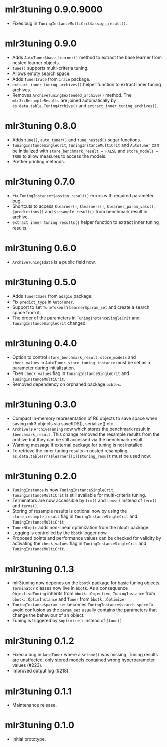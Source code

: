 # mlr3tuning 0.9.0.9000

- Fixes bug in `TuningInstanceMultiCrit$assign_result()`.

# mlr3tuning 0.9.0

- Adds `AutoTuner$base_learner()` method to extract the base learner from 
  nested learner objects.
- `tune()` supports multi-criteria tuning.
- Allows empty search space.
- Adds `TunerIrace` from `irace` package.
- `extract_inner_tuning_archives()` helper function to extract inner tuning
  archives.
- Removes `ArchiveTuning$extended_archive()` method. The `mlr3::ResampleResults` are
  joined automatically by `as.data.table.TuningArchive()` and
  `extract_inner_tuning_archives()`.

# mlr3tuning 0.8.0

- Adds `tune()`, `auto_tuner()` and `tune_nested()` sugar functions.
- `TuningInstanceSingleCrit`, `TuningInstanceMultiCrit` and `AutoTuner` can be
  initialized with `store_benchmark_result = FALSE` and `store_models = TRUE`
  to allow measures to access the models. 
- Prettier printing methods.

# mlr3tuning 0.7.0

- Fix `TuningInstance*$assign_result()` errors with required parameter bug.
- Shortcuts to access `$learner()`, `$learners()`, `$learner_param_vals()`,
  `$predictions()` and `$resample_result()` from benchmark result in archive.
- `extract_inner_tuning_results()` helper function to extract inner tuning 
  results.

# mlr3tuning 0.6.0

- `ArchiveTuning$data` is a public field now.

# mlr3tuning 0.5.0

- Adds `TunerCmaes` from `adagio` package.
- Fix `predict_type` in `AutoTuner`.
- Support to set `TuneToken` in `Learner$param_set` and create a search space
  from it.
- The order of the parameters in `TuningInstanceSingleCrit` and
  `TuningInstanceSingleCrit` changed.

# mlr3tuning 0.4.0

- Option to control `store_benchmark_result`, `store_models` and `check_values`
  in `AutoTuner`. `store_tuning_instance` must be set as a parameter during
  initialization.
- Fixes `check_values` flag in `TuningInstanceSingleCrit` and
  `TuningInstanceMultiCrit`.
- Removed dependency on orphaned package `bibtex`.

# mlr3tuning 0.3.0

- Compact in-memory representation of R6 objects to save space when
  saving mlr3 objects via saveRDS(), serialize() etc.
- `Archive` is `ArchiveTuning` now which stores the benchmark result in
  `$benchmark_result`. This change removed the resample results from the archive
  but they can be still accessed via the benchmark result.
- Warning message if external package for tuning is not installed.
- To retrieve the inner tuning results in nested resampling,
  `as.data.table(rr)$learner[[1]]$tuning_result` must be used now.

# mlr3tuning 0.2.0

- `TuningInstance` is now `TuningInstanceSingleCrit`. `TuningInstanceMultiCrit`
  is still available for multi-criteria tuning.
- Terminators are now accessible by `trm()` and `trms()` instead of `term()` and
  `terms()`.
- Storing of resample results is optional now by using the
  `store_resample_result` flag in `TuningInstanceSingleCrit` and
  `TuningInstanceMultiCrit`
- `TunerNLoptr` adds non-linear optimization from the nloptr package.
- Logging is controlled by the `bbotk` logger now.
- Proposed points and performance values can be checked for validity by
  activating the `check_values` flag in `TuningInstanceSingleCrit` and
  `TuningInstanceMultiCrit`.

# mlr3tuning 0.1.3

- mlr3tuning now depends on the `bbotk` package for basic tuning objects.
  `Terminator` classes now live in `bbotk`. As a consequence `ObjectiveTuning`
  inherits from `bbotk::Objective`, `TuningInstance` from `bbotk::OptimInstance`
  and `Tuner` from `bbotk::Optimizer`
- `TuningInstance$param_set` becomes `TuningInstance$search_space` to avoid
  confusion as the `param_set` usually contains the parameters that change the
  behaviour of an object.
- Tuning is triggered by `$optimize()` instead of `$tune()`

# mlr3tuning 0.1.2

- Fixed a bug in `AutoTuner` where a `$clone()` was missing. Tuning results are
  unaffected, only stored models contained wrong hyperparameter values (#223).
- Improved output log (#218).

# mlr3tuning 0.1.1

- Maintenance release.

# mlr3tuning 0.1.0

- Initial prototype.
